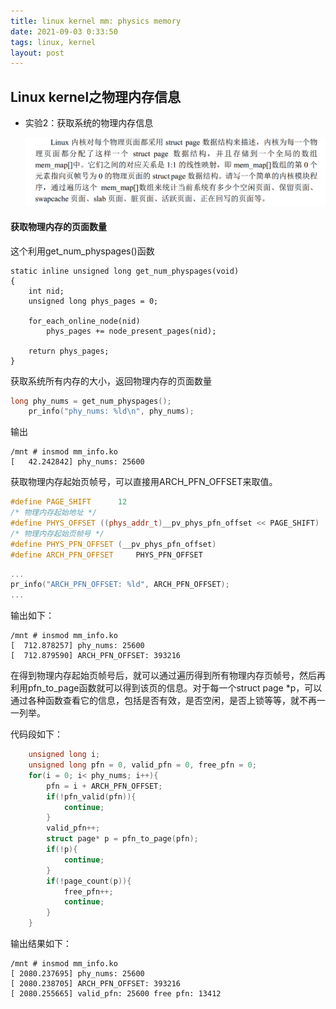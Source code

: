 ```yaml
---
title: linux kernel mm: physics memory
date: 2021-09-03 0:33:50
tags: linux, kernel
layout: post
---
```


## Linux kernel之物理内存信息

- 实验2：获取系统的物理内存信息

  ![](https://github.com/tfxidian/tfxidian.github.io/raw/master/pic/mm_lab2.PNG)

#### 获取物理内存的页面数量

这个利用get_num_physpages()函数

```
static inline unsigned long get_num_physpages(void)
{
	int nid;
	unsigned long phys_pages = 0;

	for_each_online_node(nid)
		phys_pages += node_present_pages(nid);

	return phys_pages;
}
```



获取系统所有内存的大小，返回物理内存的页面数量

```c
long phy_nums = get_num_physpages();
	pr_info("phy_nums: %ld\n", phy_nums);
```

输出

```
/mnt # insmod mm_info.ko 
[   42.242842] phy_nums: 25600
```

获取物理内存起始页帧号，可以直接用ARCH_PFN_OFFSET来取值。

```cpp
#define PAGE_SHIFT		12
/* 物理内存起始地址 */
#define PHYS_OFFSET	((phys_addr_t)__pv_phys_pfn_offset << PAGE_SHIFT)
/* 物理内存起始页帧号 */
#define PHYS_PFN_OFFSET	(__pv_phys_pfn_offset)
#define ARCH_PFN_OFFSET		PHYS_PFN_OFFSET
```

```c
...
pr_info("ARCH_PFN_OFFSET: %ld", ARCH_PFN_OFFSET);
...
```

输出如下：

```
/mnt # insmod mm_info.ko 
[  712.878257] phy_nums: 25600
[  712.879590] ARCH_PFN_OFFSET: 393216
```

在得到物理内存起始页帧号后，就可以通过遍历得到所有物理内存页帧号，然后再利用pfn_to_page函数就可以得到该页的信息。对于每一个struct page *p，可以通过各种函数查看它的信息，包括是否有效，是否空闲，是否上锁等等，就不再一一列举。

代码段如下：

```c
	unsigned long i;
	unsigned long pfn = 0, valid_pfn = 0, free_pfn = 0;
	for(i = 0; i< phy_nums; i++){
		pfn = i + ARCH_PFN_OFFSET;
		if(!pfn_valid(pfn)){
			continue;
		}
		valid_pfn++;
		struct page* p = pfn_to_page(pfn);
		if(!p){
			continue;
		}
		if(!page_count(p)){
			free_pfn++;
			continue;
		}
	}

```

输出结果如下：

```
/mnt # insmod mm_info.ko 
[ 2080.237695] phy_nums: 25600
[ 2080.238705] ARCH_PFN_OFFSET: 393216
[ 2080.255665] valid_pfn: 25600 free pfn: 13412
```

